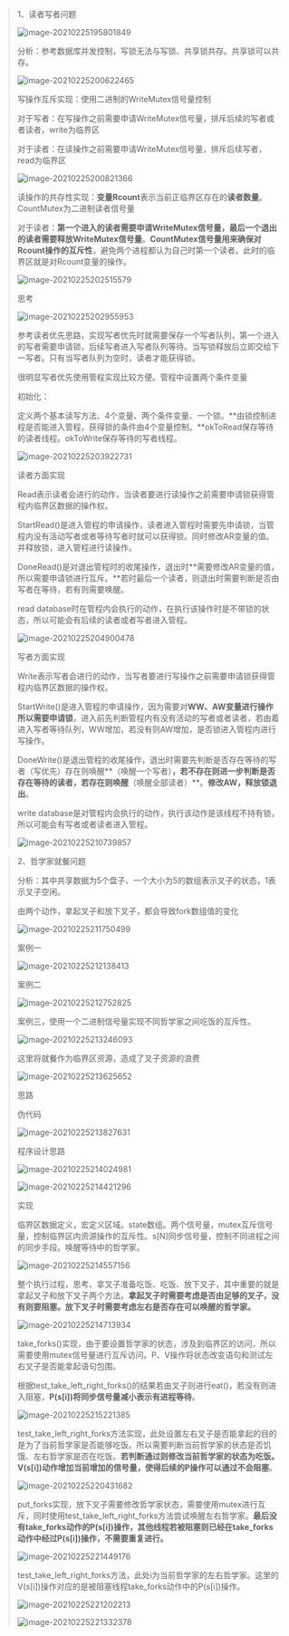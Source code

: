 > 1、读者写者问题
>
> ![image-20210225195801849](image\image-20210225195801849.png)
>
> 分析：参考数据库并发控制，写锁无法与写锁、共享锁共存。共享锁可以共存。
>
> ![image-20210225200622465](image\image-20210225200622465.png)
>
> 写操作互斥实现：使用二进制的WriteMutex信号量控制
>
> 对于写者：在写操作之前需要申请WriteMutex信号量，排斥后续的写者或者读者，write为临界区
>
> 对于读者：在读操作之前需要申请WriteMutex信号量，排斥后续写者，read为临界区
>
> ![image-20210225200821366](image\image-20210225200821366.png)
>
> 读操作的共存性实现：**变量Rcount**表示当前正临界区存在的**读者数量**。CountMutex为二进制读者信号量
>
> 对于读者：**第一个进入的读者需要申请WriteMutex信号量，最后一个退出的读者需要释放WriteMutex信号量**。**CountMutex信号量用来确保对Rcount操作的互斥性**，避免两个进程都认为自己时第一个读者。此时的临界区就是对Rcount变量的操作。
>
> ![image-20210225202515579](image\image-20210225202515579.png)
>
> 思考
>
> ![image-20210225202955953](image\image-20210225202955953.png)
>
> 参考读者优先思路，实现写者优先时就需要保存一个写者队列，第一个进入的写者需要申请锁，后续写者进入写者队列等待。当写锁释放后立即交给下一写者。只有当写者队列为空时，读者才能获得锁。
>
> 很明显写者优先使用管程实现比较方便。管程中设置两个条件变量
>
> 初始化：
>
> 定义两个基本读写方法、4个变量、两个条件变量、一个锁。**由锁控制进程是否能进入管程，获得锁的条件由4个变量控制。**okToRead保存等待的读者线程。okToWrite保存等待的写者线程。
>
> ![image-20210225203922731](image\image-20210225203922731.png)
>
> 读者方面实现
>
> Read表示读者会进行的动作，当读者要进行读操作之前需要申请锁获得管程内临界区数据的操作权。
>
> StartRead()是进入管程的申请操作，读者进入管程时需要先申请锁，当管程内没有活动写者或者等待写者时就可以获得锁。同时修改AR变量的值。并释放锁，进入管程进行读操作。
>
> DoneRead()是对退出管程时的收尾操作，退出时**需要修改AR变量的值，所以需要申请锁进行互斥。**若时最后一个读者，则退出时需要判断是否由写者在等待，若有则需要唤醒。
>
> read database时在管程内会执行的动作，在执行该操作时是不带锁的状态，所以可能会有后续的读者或者写者进入管程。
>
> ![image-20210225204900478](image\image-20210225204900478.png)
>
> 写者方面实现
>
> Write表示写者会进行的动作，当写者要进行写操作之前需要申请锁获得管程内临界区数据的操作权。
>
> StartWrite()是进入管程的申请操作，因为需要对**WW、AW变量进行操作所以需要申请锁**，进入前先判断管程内有没有活动的写者或者读者，若由着进入写者等待队列，WW增加，若没有则AW增加，是否锁进入管程内进行写操作。
>
> DoneWrite()是退出管程的收尾操作，退出时需要先判断是否存在等待的写者（写优先）存在则唤醒**（唤醒一个写者）**，若不存在则进一步判断是否存在等待的读者，若存在则唤醒**（唤醒全部读者）**。**修改AW，释放锁退出**。
>
> write database是对管程内会执行的动作，执行该动作是该线程不持有锁，所以可能会有写者或者读者进入管程。
>
> ![image-20210225210739857](image\image-20210225210739857.png)

> 2、哲学家就餐问题
>
> 分析：其中共享数据为5个盘子、一个大小为5的数组表示叉子的状态，1表示叉子空闲。
>
> 由两个动作，拿起叉子和放下叉子，都会导致fork数组值的变化
>
> ![image-20210225211750499](image\image-20210225211750499.png)
>
> 案例一
>
> ![image-20210225212138413](image\image-20210225212138413.png)
>
> 案例二
>
> ![image-20210225212752825](image\image-20210225212752825.png)
>
> 案例三，使用一个二进制信号量实现不同哲学家之间吃饭的互斥性。
>
> ![image-20210225213246093](image\image-20210225213246093.png)
>
> 这里将就餐作为临界区资源，造成了叉子资源的浪费
>
> ![image-20210225213625652](image\image-20210225213625652.png)
>
> 思路
>
> 伪代码
>
> ![image-20210225213827631](image\image-20210225213827631.png)
>
> 程序设计思路
>
> ![image-20210225214024981](image\image-20210225214024981.png)
>
> ![image-20210225214421296](image\image-20210225214421296.png)
>
> 实现
>
> 临界区数据定义，宏定义区域。state数组。两个信号量，mutex互斥信号量，控制临界区内资源操作的互斥性。s[N]同步信号量，控制不同进程之间的同步手段。唤醒等待中的哲学家。
>
> ![image-20210225214557156](image\image-20210225214557156.png)
>
> 整个执行过程，思考、拿叉子准备吃饭、吃饭、放下叉子，其中重要的就是拿起叉子和放下叉子两个方法。**拿起叉子时需要考虑是否由足够的叉子，没有则要阻塞。放下叉子时需要考虑左右是否存在可以唤醒的哲学家。**
>
> ![image-20210225214713934](image\image-20210225214713934.png)
>
> take_forks()实现，由于要设置哲学家的状态，涉及到临界区的访问，所以需要使用mutex信号量进行互斥访问。P、V操作将状态改变语句和测试左右叉子是否能拿起语句包围。
>
> 根据test_take_left_right_forks()的结果若由叉子则进行eat()，若没有则进入阻塞，**P(s[i])将同步信号量减小表示有进程等待**。
>
> ![image-20210225215221385](image\image-20210225215221385.png)
>
> test_take_left_right_forks方法实现，此处设置左右叉子是否能拿起的目的是为了当前哲学家是否能够吃饭。所以需要判断当前哲学家的状态是否饥饿、左右哲学家是否在吃饭。**若判断通过则修改当前哲学家的状态为吃饭。V(s[i])动作增加当前增加的信号量，使得后续的P操作可以通过不会阻塞**。
>
> ![image-20210225220431682](image\image-20210225220431682.png)
>
> put_forks实现，放下叉子需要修改哲学家状态，需要使用mutex进行互斥，同时使用test_take_left_right_forks方法尝试唤醒左右哲学家。**最后没有take_forks动作的P(s[i])操作，其他线程若被阻塞则已经在take_forks动作中经过P(s[i])操作，不需要重复进行。**
>
> ![image-20210225221449176](image\image-20210225221449176.png)
>
> test_take_left_right_forks方法，此处i为当前哲学家的左右哲学家。这里的V(s[i])操作对应的是被阻塞线程take_forks动作中的P(s[i])操作。
>
> ![image-20210225221202213](image\image-20210225221202213.png)
>
> ![image-20210225221332378](image\image-20210225221332378.png)